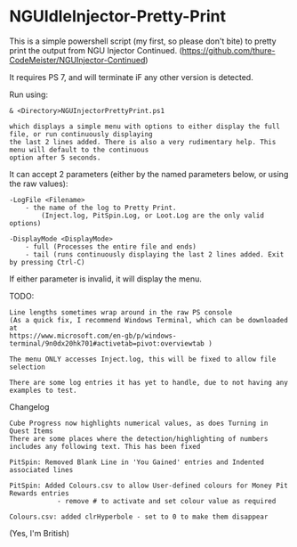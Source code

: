 # NGUIdleInjector-Pretty-Print

This is a simple powershell script (my first, so please don't bite) to pretty print the output from 
NGU Injector Continued.
(https://github.com/thure-CodeMeister/NGUInjector-Continued)

It requires PS 7, and will terminate iF any other version is detected.

Run using:

    & <Directory>NGUInjectorPrettyPrint.ps1
    
    which displays a simple menu with options to either display the full file, or run continuously displaying
    the last 2 lines added. There is also a very rudimentary help. This menu will default to the continuous 
    option after 5 seconds.

It can accept 2 parameters (either by the named parameters below, or using the raw values):

    -LogFile <Filename>
        - the name of the log to Pretty Print. 
            (Inject.log, PitSpin.Log, or Loot.Log are the only valid options)

    -DisplayMode <DisplayMode>
        - full (Processes the entire file and ends)
        - tail (runs continuously displaying the last 2 lines added. Exit by pressing Ctrl-C)

If either parameter is invalid, it will display the menu.

TODO:

    Line lengths sometimes wrap around in the raw PS console 
    (As a quick fix, I recommend Windows Terminal, which can be downloaded at 
    https://www.microsoft.com/en-gb/p/windows-terminal/9n0dx20hk701#activetab=pivot:overviewtab )

    The menu ONLY accesses Inject.log, this will be fixed to allow file selection
    
    There are some log entries it has yet to handle, due to not having any examples to test.

Changelog

    Cube Progress now highlights numerical values, as does Turning in Quest Items
    There are some places where the detection/highlighting of numbers includes any following text. This has been fixed
    
    PitSpin: Removed Blank Line in 'You Gained' entries and Indented associated lines

    PitSpin: Added Colours.csv to allow User-defined colours for Money Pit Rewards entries 
                - remove # to activate and set colour value as required

    Colours.csv: added clrHyperbole - set to 0 to make them disappear


(Yes, I'm British)